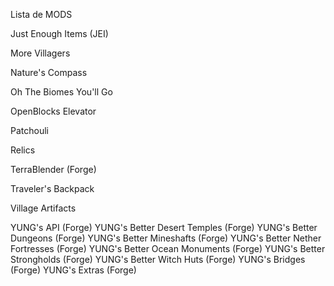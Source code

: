 Lista de MODS

Just Enough Items (JEI)

More Villagers

Nature's Compass

Oh The Biomes You'll Go

OpenBlocks Elevator

Patchouli

Relics

TerraBlender (Forge)

Traveler's Backpack

Village Artifacts

YUNG's API (Forge)
YUNG's Better Desert Temples (Forge)
YUNG's Better Dungeons (Forge)
YUNG's Better Mineshafts (Forge)
YUNG's Better Nether Fortresses (Forge)
YUNG's Better Ocean Monuments (Forge)
YUNG's Better Strongholds (Forge)
YUNG's Better Witch Huts (Forge)
YUNG's Bridges (Forge)
YUNG's Extras (Forge)
